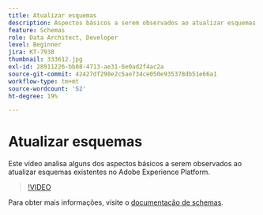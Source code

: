 ```yaml
---
title: Atualizar esquemas
description: Aspectos básicos a serem observados ao atualizar esquemas existentes no Adobe Experience Platform.
feature: Schemas
role: Data Architect, Developer
level: Beginner
jira: KT-7938
thumbnail: 333612.jpg
exl-id: 28911226-bb08-4713-ae31-6e0ad2f4ac2a
source-git-commit: 42427df298e2c5ae734ce050e935378db51e66a1
workflow-type: tm+mt
source-wordcount: '52'
ht-degree: 19%

---
```


# Atualizar esquemas

Este vídeo analisa alguns dos aspectos básicos a serem observados ao atualizar esquemas existentes no Adobe Experience Platform.

>[!VIDEO](https://video.tv.adobe.com/v/333612?quality=12&learn=on)

Para obter mais informações, visite o [documentação de schemas](https://experienceleague.adobe.com/docs/experience-platform/xdm/home.html?lang=pt-BR).
